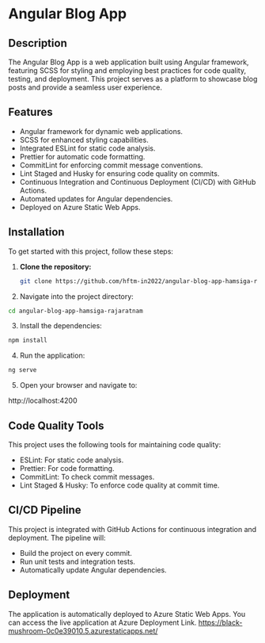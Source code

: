 # Angular Blog App

## Description

The Angular Blog App is a web application built using Angular framework, featuring SCSS for styling and employing best practices for code quality, testing, and deployment. This project serves as a platform to showcase blog posts and provide a seamless user experience.

## Features

- Angular framework for dynamic web applications.
- SCSS for enhanced styling capabilities.
- Integrated ESLint for static code analysis.
- Prettier for automatic code formatting.
- CommitLint for enforcing commit message conventions.
- Lint Staged and Husky for ensuring code quality on commits.
- Continuous Integration and Continuous Deployment (CI/CD) with GitHub Actions.
- Automated updates for Angular dependencies.
- Deployed on Azure Static Web Apps.

## Installation

To get started with this project, follow these steps:

1. **Clone the repository:**
   ```bash
   git clone https://github.com/hftm-in2022/angular-blog-app-hamsiga-rajaratnam.git
   ```

2.	Navigate into the project directory:
```bash
cd angular-blog-app-hamsiga-rajaratnam
```
3.	Install the dependencies:
```bash 
npm install
```
4.	Run the application:
```bash 
ng serve
```
5.	Open your browser and navigate to:

http://localhost:4200



## Code Quality Tools

This project uses the following tools for maintaining code quality:

- ESLint: For static code analysis.
- Prettier: For code formatting.
- CommitLint: To check commit messages.
- Lint Staged & Husky: To enforce code quality at commit time.

## CI/CD Pipeline

This project is integrated with GitHub Actions for continuous integration and deployment. The pipeline will:

- Build the project on every commit.
- Run unit tests and integration tests.
- Automatically update Angular dependencies.

## Deployment

The application is automatically deployed to Azure Static Web Apps. You can access the live application at Azure Deployment Link.
https://black-mushroom-0c0e39010.5.azurestaticapps.net/
